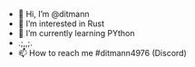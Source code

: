 - 👋 Hi, I’m @ditmann
- 👀 I’m interested in Rust
- 🌱 I’m currently learning PYthon
-  .;,,;.
- 📫 How to reach me #ditmann4976 (Discord)
